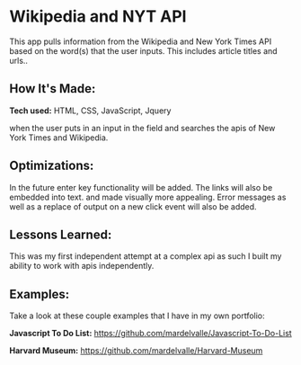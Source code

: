 # Wikipedia and NYT API
This app pulls information from the Wikipedia and New York Times API based on the word(s) that the user inputs. This includes article titles and urls..

## How It's Made:

**Tech used:** HTML, CSS, JavaScript, Jquery

when the user puts in an input in the field and searches the apis of New York Times and Wikipedia.

## Optimizations:

In the future enter key functionality will be added. The links will also be embedded into text. and made visually more appealing. Error messages as well as a replace of output on a new click event will also be added.

## Lessons Learned:

This was my first independent attempt at a complex api as such I built my ability to work with apis independently.

## Examples:

Take a look at these couple examples that I have in my own portfolio:

**Javascript To Do List:** https://github.com/mardelvalle/Javascript-To-Do-List

**Harvard Museum:** https://github.com/mardelvalle/Harvard-Museum
